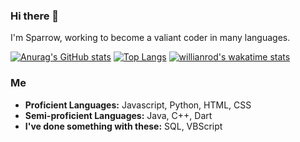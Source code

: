 ### Hi there 👋

I'm Sparrow, working to become a valiant coder in many languages.


[![Anurag's GitHub stats](https://github-readme-stats.vercel.app/api?username=sparrow001)](https://github.com/anuraghazra/github-readme-stats)
[![Top Langs](https://github-readme-stats.vercel.app/api/top-langs/?username=sparrow001)](https://github.com/anuraghazra/github-readme-stats)
[![willianrod's wakatime stats](https://github-readme-stats.vercel.app/api/wakatime?username=sparrow001)](https://github.com/anuraghazra/github-readme-stats)


### Me
* **Proficient Languages:** Javascript, Python, HTML, CSS
* **Semi-proficient Languages:** Java, C++, Dart
* **I've done something with these:** SQL, VBScript
